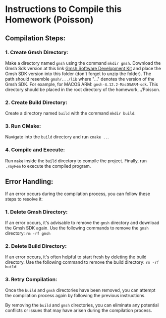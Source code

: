# Instructions to Compile this Homework (Poisson)

## Compilation Steps:

### 1. Create Gmsh Directory:
Make a directory named `gmsh` using the command `mkdir gmsh`. Download the Gmsh Sdk version at this link [Gmsh Software Development Kit](https://www.gmsh.info/) and place the Gmsh SDK version into this folder (don't forget to unzip the folder). The path should resemble `gmsh/.../lib` where "..." denotes the version of the Gmsh SDK.
For example, for MACOS ARM: `gmsh-4.12.2-MacOSARM-sdk`.
This directory should be placed in the root directory of the homework, ./Poisson.

### 2. Create Build Directory:
Create a directory named `build` with the command `mkdir build`.

### 3. Run CMake:
Navigate into the `build` directory and run `cmake ..`.

### 4. Compile and Execute:
Run `make` inside the `build` directory to compile the project.
Finally, run `./myFem` to execute the compiled program.

## Error Handling:
If an error occurs during the compilation process, you can follow these steps to resolve it:

### 1. Delete Gmsh Directory:
If an error occurs, it's advisable to remove the `gmsh` directory and download the Gmsh SDK again. Use the following commands to remove the `gmsh` directory: `rm -rf gmsh`

### 2. Delete Build Directory:
If an error occurs, it's often helpful to start fresh by deleting the build directory. Use the following command to remove the build directory: `rm -rf build`

### 3. Retry Compilation:
Once the `build` and `gmsh` directories have been removed, you can attempt the compilation process again by following the previous instructions.

By removing the `build` and `gmsh` directories, you can eliminate any potential conflicts or issues that may have arisen during the compilation process.